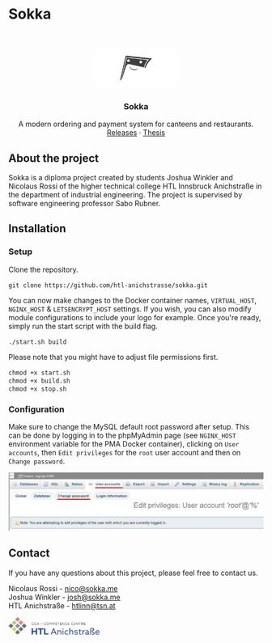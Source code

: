 # Sokka

<br/>
<p align="center">
  <a href="https://sokka.me/">
    <img src=".github/sokka.png" alt="Sokka Logo" height="80">
  </a>

  <h3 align="center">Sokka</h3>

  <p align="center">
    A modern ordering and payment system for canteens and restaurants.
    <br/>
    <a href="https://github.com/htl-anichstrasse/sokka/releases">Releases</a>
    ·
    <a href="https://sokka.me/thesis.pdf">Thesis</a>
  </p>
</p>

## About the project
Sokka is a diploma project created by students Joshua Winkler and Nicolaus Rossi of the higher technical college HTL Innsbruck Anichstraße in the department of industrial engineering. The project is supervised by software engineering professor Sabo Rubner.

## Installation

### Setup

Clone the repository.
```
git clone https://github.com/htl-anichstrasse/sokka.git
```

You can now make changes to the Docker container names, `VIRTUAL_HOST`, `NGINX_HOST` & `LETSENCRYPT_HOST` settings. If you wish, you can also modify module configurations to include your logo for example. Once you're ready, simply run the start script with the build flag.

```
./start.sh build
```

Please note that you might have to adjust file permissions first.

```
chmod +x start.sh
chmod +x build.sh
chmod +x stop.sh
```

### Configuration

Make sure to change the MySQL default root password after setup. This can be done by logging in to the phpMyAdmin page (see `NGINX_HOST` environment variable for the PMA Docker container), clicking on `User accounts`, then `Edit privileges` for the `root` user account and then on `Change password`.

<img src=".github/phpmyadmin_changepassword.png" alt="phpMyAdmin Change Password Screenshot">

## Contact

If you have any questions about this project, please feel free to contact us.

Nicolaus Rossi - nico@sokka.me<br>
Joshua Winkler - josh@sokka.me<br>
HTL Anichstraße - htlinn@tsn.at

<a href="https://htlanichstrasse.tirol" target="_blank"><img src=".github/logo_background.png" width="180px"></a>
